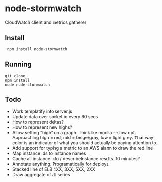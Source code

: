 # node-stormwatch

CloudWatch client and metrics gatherer


## Install


     npm install node-stormwatch

## Running

    git clone
    npm install
    node node-stormwatch

## Todo

 * Work templatify into server.js
 * Update data over socket.io every 60 secs
 * How to represent deltas?
 * How to represent new highs?
 * Allow setting "high" on a graph.  Think lke mocha --slow opt.  Approaching high = red, mid = beige/gray, low = light grey. That way color is an indicator of what you should actually be paying attention to.
 * Add support for typing a metric to an AWS alarm to draw the red line
 * Map instance ids to instance names
 * Cache all instance info / describeInstance results.  10 minutes?
 * Annotate anything.  Programatically for deploys.
 * Stacked line of ELB 4XX, 3XX, 5XX, 2XX
 * Draw aggregate of all series
